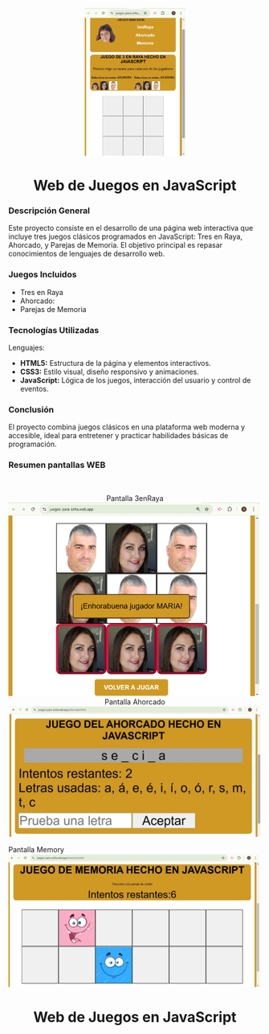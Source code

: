 ﻿<p align="center">
<img width="200px" src="menu.jpg">
<h1 align="center">Web de Juegos en JavaScript</h1>
</p>

### Descripción General
Este proyecto consiste en el desarrollo de una página web interactiva que incluye tres juegos clásicos programados en JavaScript: Tres en Raya, Ahorcado, y Parejas de Memoria. El objetivo principal es repasar conocimientos de lenguajes de desarrollo web.

### Juegos Incluidos
- Tres en Raya
- Ahorcado:
- Parejas de Memoria

### Tecnologías Utilizadas

Lenguajes:
- **HTML5:** Estructura de la página y elementos interactivos.
- **CSS3:** Estilo visual, diseño responsivo y animaciones.
- **JavaScript:** Lógica de los juegos, interacción del usuario y control de eventos.

### Conclusión
El proyecto combina juegos clásicos en una plataforma web moderna y accesible, ideal para entretener y practicar habilidades básicas de programación.

### Resumen pantallas WEB
﻿<p align="center">
Pantalla 3enRaya
<img width="500px" src="tres.jpg">
﻿
Pantalla Ahorcado
<img width="500px" src="ahorcado.jpg">

Pantalla Memory
<img width="500px" src="memoria.jpg">

<h1 align="center">Web de Juegos en JavaScript</h1>
</p>
